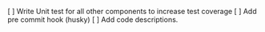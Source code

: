 [ ] Write Unit test for all other components to increase test coverage
[ ] Add pre commit hook (husky)
[ ] Add code descriptions.